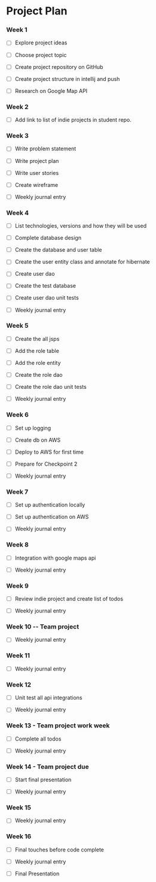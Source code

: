 # Project Plan


### Week 1
- [ ] Explore project ideas
- [ ] Choose project topic
- [ ] Create project repository on GitHub
- [ ] Create project structure in intellij and push
- [ ] Research on Google Map API


### Week 2
- [ ] Add link to list of indie projects in student repo.


### Week 3
- [ ] Write problem statement
- [ ] Write project plan
- [ ] Write user stories
- [ ] Create wireframe
- [ ] Weekly journal entry


### Week 4
- [ ] List technologies, versions and how they will be used
- [ ] Complete database design
- [ ] Create the database and user table
- [ ] Create the user entity class and annotate for hibernate
- [ ] Create user dao
- [ ] Create the test database
- [ ] Create user dao unit tests
- [ ] Weekly journal entry


### Week 5
- [ ] Create the all jsps
- [ ] Add the role table
- [ ] Add the role entity
- [ ] Create the role dao
- [ ] Create the role dao unit tests
- [ ] Weekly journal entry


### Week 6
- [ ] Set up logging
- [ ] Create db on AWS
- [ ] Deploy to AWS for first time
- [ ] Prepare for Checkpoint 2
- [ ] Weekly journal entry


### Week 7
- [ ] Set up authentication locally
- [ ] Set up authentication on AWS
- [ ] Weekly journal entry


### Week 8
- [ ] Integration with google maps api
- [ ] Weekly journal entry


### Week 9
- [ ] Review indie project and create list of todos
- [ ] Weekly journal entry


### Week 10 -- Team project
- [ ] Weekly journal entry


### Week 11
- [ ] Weekly journal entry


### Week 12
- [ ] Unit test all api integrations
- [ ] Weekly journal entry


### Week 13 - Team project work week
- [ ] Complete all todos
- [ ] Weekly journal entry


### Week 14 - Team project due
- [ ] Start final presentation
- [ ] Weekly journal entry


### Week 15
- [ ] Weekly journal entry


### Week 16
- [ ] Final touches before code complete
- [ ] Weekly journal entry
- [ ] Final Presentation

